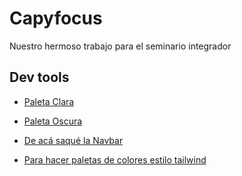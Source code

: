 # Capyfocus

Nuestro hermoso trabajo para el seminario integrador

## Dev tools

- [Paleta Clara](https://www.realtimecolors.com/?colors=060405-faf4f7-7529bc-f66fbe-5daee5&fonts=Inter-Poppins)
- [Paleta Oscura](https://www.realtimecolors.com/?colors=fbf9fa-100a0d-8f43d6-900958-1a6ca2&fonts=Inter-Poppins)

- [De acá saqué la Navbar](https://flowbite.com/docs/components/navbar/#sticky-navbar)
- [Para hacer paletas de colores estilo tailwind](https://uicolors.app/create)
